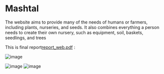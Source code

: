 # Mashtal
The website aims to provide many of the needs of humans or farmers, including plants, nurseries, and seeds. It also combines everything a person needs to create their own nursery, such as equipment, soil, baskets, seedlings, and trees

This is final report[report_web.pdf](https://github.com/HalaJabi/Mashtal/files/15497133/report_web.pdf)
:

![image](https://github.com/HalaJabi/Mashtal/assets/124292985/3ba40043-bc22-4d29-9828-22ca93f246f0)

![image](https://github.com/HalaJabi/Mashtal/assets/124292985/109eaa6c-9149-471b-90b5-1f67ecf1cf42)
![image](https://github.com/HalaJabi/Mashtal/assets/124292985/4911a8d9-45a1-4edc-a2c6-efc9b680c1b9)


